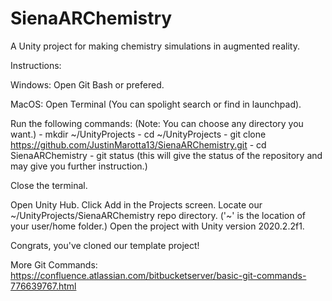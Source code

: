 # SienaARChemistry
A Unity project for making chemistry simulations in augmented reality.

Instructions:

  Windows:
    Open Git Bash or prefered.
    
  MacOS:
    Open Terminal (You can spolight search or find in launchpad).

  Run the following commands:   (Note: You can choose any directory you want.)
    - mkdir ~/UnityProjects
    - cd ~/UnityProjects
    - git clone https://github.com/JustinMarotta13/SienaARChemistry.git
    - cd SienaARChemistry
    - git status            (this will give the status of the repository and may give you further instruction.)

  Close the terminal.

  Open Unity Hub.
  Click Add in the Projects screen.
  Locate our ~/UnityProjects/SienaARChemistry repo directory. ('~' is the location of your user/home folder.)
  Open the project with Unity version 2020.2.2f1.
  
  Congrats, you've cloned our template project!

More Git Commands:
https://confluence.atlassian.com/bitbucketserver/basic-git-commands-776639767.html
